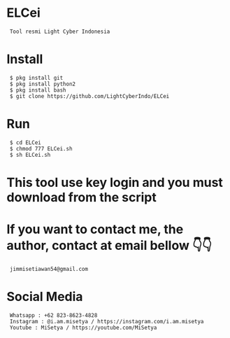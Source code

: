 # ELCei
     Tool resmi Light Cyber Indonesia
# Install
     $ pkg install git
     $ pkg install python2
     $ pkg install bash
     $ git clone https://github.com/LightCyberIndo/ELCei
# Run
     $ cd ELCei
     $ chmod 777 ELCei.sh
     $ sh ELCei.sh

# This tool use key login and you must download from the script
# If you want to contact me, the author, contact at email bellow 👇👇
     jimmisetiawan54@gmail.com

# Social Media
     Whatsapp : +62 823-8623-4828
     Instagram : @i.am.misetya / https://instagram.com/i.am.misetya
     Youtube : MiSetya / https://youtube.com/MiSetya
